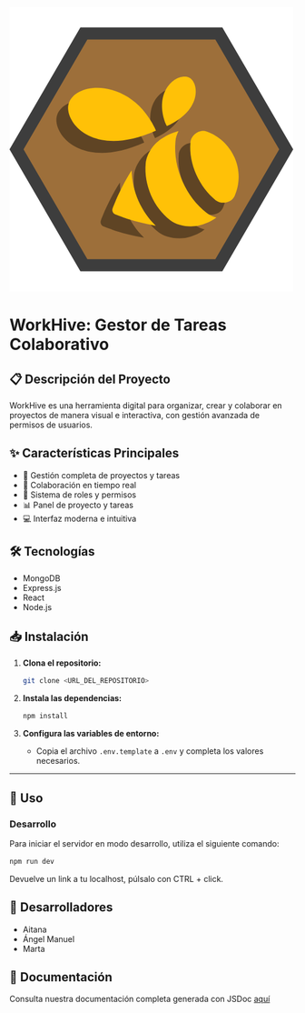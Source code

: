 ![logo WORKHIVE](./src/assets/logo.png)

# WorkHive: Gestor de Tareas Colaborativo

## 📋 Descripción del Proyecto

WorkHive es una herramienta digital para organizar, crear y colaborar en proyectos de manera visual e interactiva, con gestión avanzada de permisos de usuarios.

## ✨ Características Principales

- 🚀 Gestión completa de proyectos y tareas
- 🤝 Colaboración en tiempo real
- 🔐 Sistema de roles y permisos
- 📊 Panel de proyecto y tareas
- 💻 Interfaz moderna e intuitiva

## 🛠 Tecnologías

- MongoDB
- Express.js
- React
- Node.js

## 📥 Instalación

1. **Clona el repositorio:**

   ```bash
   git clone <URL_DEL_REPOSITORIO>
   ```

2. **Instala las dependencias:**

   ```bash
   npm install
   ```

3. **Configura las variables de entorno:**
   - Copia el archivo `.env.template` a `.env` y completa los valores necesarios.

---

## 🔧 Uso

### Desarrollo

Para iniciar el servidor en modo desarrollo, utiliza el siguiente comando:

```bash
npm run dev
```

Devuelve un link a tu localhost, púlsalo con CTRL + click.

## 👥 Desarrolladores

- Aitana 
- Ángel Manuel 
- Marta

## 📄 Documentación

Consulta nuestra documentación completa generada con JSDoc [aquí](https://avilrod3004.github.io/WorkHive/docs)
